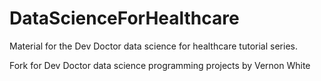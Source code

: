 # DataScienceForHealthcare
Material for the Dev Doctor data science for healthcare tutorial series. 


Fork for Dev Doctor data science programming projects by Vernon White 
